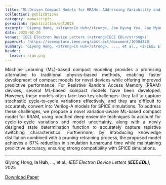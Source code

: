 ```yaml
---
title: "ML-Driven Compact Models for RRAMs: Addressing Variability and Simulation Efficiency"
collection: publications
category: manuscripts
permalink: /publication/edl2025
excerpt: 'Giyong Hong, <strong>In Huh</strong>, Joo Hyung You, Jae Myung Choe, Younggu Kim, Changwook Jeong'
date: 2025-02-26
venue: 'IEEE Electron Device Letters (<strong>IEEE EDL</strong>)'
paperurl: 'https://ieeexplore.ieee.org/abstract/document/10904470'
summary: 'Giyong Hong, <strong>In Huh</strong>, ..., et al., <i>IEEE Electron Device Letters (<strong>IEEE EDL</strong>)</i>, 2025'
header:
  teaser: rram.png
---
```

<p align="justify">
Machine Learning (ML)-based compact modeling provides a promising alternative to traditional physics-based methods, enabling faster development of compact models for novel devices while offering improved predictive performance. For Resistive Random Access Memory (RRAM) devices, several ML-based compact models have been developed. However, these models often face two key challenges: they fail to capture stochastic cycle-to-cycle variations effectively, and they are difficult to accurately convert into Verilog-A models for SPICE simulations. To address these challenges, we propose a novel variation-aware ML-based compact model for RRAM, using modified deep ensemble techniques to account for cycle-to-cycle variations and model uncertainty, along with a newly designed state determination function to accurately capture resistive switching characteristics. Furthermore, by introducing knowledge distillation combined with a pruning-retraining process, the proposed model achieves a 67% reduction in simulation turnaround time while maintaining predictive accuracy, ensuring strong compatibility with SPICE simulations.
</p>
<hr>

Giyong Hong, <strong>In Huh</strong>, ..., et al., <i>IEEE Electron Device Letters (<strong>IEEE EDL</strong>)</i>, 2025

[Download Paper](https://ieeexplore.ieee.org/abstract/document/10904470)

